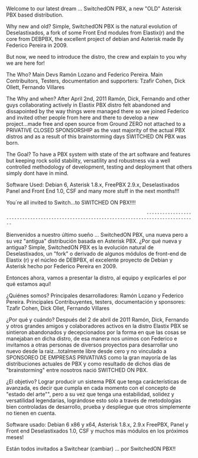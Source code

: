 Welcome to our latest dream ... SwitchedON PBX, a new "OLD" Asterisk PBX based distribution.

Why new and old? Simple, SwitchedON PBX is the natural evolution of Deselastixados, a fork of some Front End modules from Elastix(r) and the core from DEBPBX, the excellent project of debian and Asterisk made By Federico Pereira in 2009.

But now, we need to introduce the distro, the crew and explain to you why we are here for!

The Who? Main Devs Ramón Lozano and Federico Pereira.  Main Contribuitors, Testers, documentation and supporters: Tzafir Cohen, Dick Ollett, Fernando Villares

The Why and when? After April 2nd, 2011 Ramón, Dick, Fernando and other guys collaborating actively in Elastix PBX distro felt abandoned and dissapointed by the way things were managed there so we joined Federico and invited other people from here and there to develop a new project...made free and open source from Ground ZERO not attached to a PRIVATIVE CLOSED SPONSORSHIP as the vast majority of the actual PBX distros and as a result of this brainstorming days SWITCHED ON PBX was born.

The Goal? To have a PBX system with state of the art software and features but keeping rock solid stability, versatility and robustness via a well controlled methodology of development, testing and deployment that others simply dont have in mind.

Software Used: Debian 6, Asterisk 1.8.x, FreePBX 2.9.x, Deselastixados Panel and Front End 1.0, CSF  and many more stuff in the next months!!!

You´re all invited to Switch...to SWITCHED ON PBX!!!!

                                                         -----------------------------------------------------------------------------------------

 

Bienvenidos a nuestro último sueño ... SwitchedON PBX, una nueva pero a su vez  "antigua" distribución basada en Asterisk PBX.
¿Por qué nueva y antigua? Simple, SwitchedON PBX es la evolución natural de Deselastixados, un "fork" o derivado de algunos módulos de front-end de Elastix (r) y el núcleo de DEBPBX, el excelente proyecto de Debian y Asterisk hecho por Federico Pereira en 2009.

Entonces ahora, vamos a presentar la distro, al equipo y explicarles el por qué estamos aquí!

¿Quiénes somos? Principales desarrolladores: Ramón Lozano y Federico Pereira. Principales Contribuyentes, testers, documentación y sponsores: Tzafir Cohen, Dick Ollet, Fernando Villares

¿Por qué y cuándo? Después del 2 de abril de 2011 Ramón, Dick, Fernando y otros grandes amigos y colaboradores activos en la distro Elastix PBX se sintieron abandonados y decepcionados por la forma en que las cosas se manejaban en dicha distro, de esa manera nos unimos con Federico e invitamos a otras personas de diversos proyectos para desarrollar uno nuevo desde la raiz...totalmente libre desde cero  y no vinculado a SPONSOREO DE EMPRESAS PRIVATIVAS como la gran mayoría de las distribuciones actuales de PBX y como resultado de dichos días de "brainstorming" entre nosotros nació SWITCHED ON PBX.

¿El objetivo? Lograr producir un sistema PBX que tenga carácterísticas de avanzada, es decir que cumpla en cada momento con el concepto de "estado del arte"", pero a su vez que tenga una estabilidad, solidez y versatilidad legendarias, lográndose esto solo a través de metodologías bien controladas de desarrollo, prueba y despliegue que otros simplemente no tienen en cuenta.

Software usado: Debian 6 x86 y x64, Asterisk 1.8.x, 2.9.x FreePBX, Panel y Front end Deselastixados 1.0, CSF y muchos más módulos en los próximos meses!

Están todos invitados a Switchear (cambiar) ... por SwitchedON PBX!!
